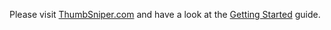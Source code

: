 Please visit [ThumbSniper.com](https://thumbsniper.com) and have a look at the [Getting Started](https://thumbsniper.com/gettingstarted) guide.
